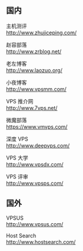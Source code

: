 ## 国内

主机测评  
http://www.zhujiceping.com/

赵容部落  
http://www.zrblog.net/

老左博客  
http://www.laozuo.org/

小夜博客  
http://www.vpsmm.com/

VPS 推介网  
http://www.7vps.net/

微魔部落  
https://www.vmvps.com/

深度 VPS  
http://www.deepvps.com/

VPS 大学  
http://www.vpsdx.com/

VPS 评审  
http://www.vpsps.com/

## 国外

VPSUS  
http://www.vpsus.com/

Host Search  
http://www.hostsearch.com/

